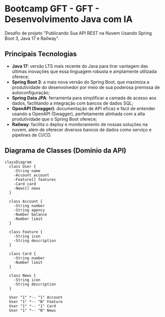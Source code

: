 # Bootcamp GFT - GFT - Desenvolvimento Java com IA

Desafio de projeto "Publicando Sua API REST na Nuvem Usando Spring Boot 3, Java 17 e Railway".

## Principais Tecnologias

 - **Java 17**: versão LTS mais recente do Java para tirar vantagem das últimas inovações que essa linguagem robusta e amplamente utilizada oferece;
 - **Spring Boot 3**: a mais nova versão do Spring Boot, que maximiza a produtividade do desenvolvedor por meio de sua poderosa premissa de autoconfiguração;
 - **Spring Data JPA**: ferramenta para simplificar a camada de acesso aos dados, facilitando a integração com bancos de dados SQL;
 - **OpenAPI (Swagger)**: documentação de API eficaz e fácil de entender usando a OpenAPI (Swagger), perfeitamente alinhada com a alta produtividade que o Spring Boot oferece;
 - **Railway**: facilita o deploy e monitoramento de nossas soluções na nuvem, além de oferecer diversos bancos de dados como serviço e pipelines de CI/CD.

## Diagrama de Classes (Domínio da API)

```mermaid
classDiagram
  class User {
    -String name
    -Account account
    -Feature[] features
    -Card card
    -News[] news
  }

  class Account {
    -String number
    -String agency
    -Number balance
    -Number limit
  }

  class Feature {
    -String icon
    -String description
  }

  class Card {
    -String number
    -Number limit
  }

  class News {
    -String icon
    -String description
  }

  User "1" *-- "1" Account
  User "1" *-- "N" Feature
  User "1" *-- "1" Card
  User "1" *-- "N" News
```
